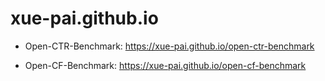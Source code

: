 # xue-pai.github.io

+ Open-CTR-Benchmark: https://xue-pai.github.io/open-ctr-benchmark

+ Open-CF-Benchmark: https://xue-pai.github.io/open-cf-benchmark
